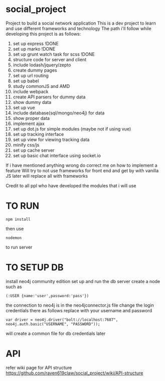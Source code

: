 # social_project
Project to build a social network application
This is a dev project to learn and use different frameworks and technology
The path i'll follow while developing this project is as follows:


  1. set up express !DONE
  2. set up marko !DONE
  3. set up grunt watch task for scss !DONE
  4. structure code for server and client
  5. include lodash/jquery/zepto
  6. create dummy pages
  7. set up url routing
  8. set up babel
  9. study commonJS and AMD
  10. include webpack
  11. create API parsers for dummy data
  12. show dummy data
  13. set up  vue
  14. include database(sql/mongo/neo4j) for data
  15. show proper data
  16. implement ajax 
  17. set up dot.js for simple modules (maybe not if using vue)
  18. set up tracking interface
  19. set up view for viewing tracking data
  20. minify css/js
  21. set up cache server
  22. set up basic chat interface using socket.io


If i have mentioned anything wrong do correct me on how to implement a feature
Will try to not use frameworks for front end and get by with vanilla JS
later will replace all with frameworks

Credit to all ppl who have developed the modules that i will use

# TO RUN
```
npm install
```
then use 
```
nodemon
```
to run server

# TO SETUP DB

install neo4j community edition
set up and run the db server
create a node such as
```
(:USER {name:'user',password:'pass'})
```
the connection to neo4j is in the neo4jconnector.js file
change the login credentials there as follows
replace with your username and password
```
var driver = neo4j.driver("bolt://localhost:7687", neo4j.auth.basic("USERNAME", "PASSWORD"));
```
will create a common file for db credentials later

# API 
refer wiki page for API structure https://github.com/raven619claw/social_project/wiki/API-structure

